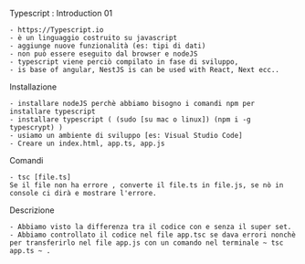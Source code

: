Typescript : Introduction 01
    
    - https://Typescript.io
    - è un linguaggio costruito su javascript
    - aggiunge nuove funzionalità (es: tipi di dati)
    - non può essere eseguito dal browser e nodeJS
    - typescript viene perciò compilato in fase di sviluppo,
    - is base of angular, NestJS is can be used with React, Next ecc..

Installazione

    - installare nodeJS perchè abbiamo bisogno i comandi npm per installare typescript
    - installare typescript ( (sudo [su mac o linux]) (npm i -g typescrypt) )
    - usiamo un ambiente di sviluppo [es: Visual Studio Code]
    - Creare un index.html, app.ts, app.js
    
Comandi
    
    - tsc [file.ts] 
    Se il file non ha errore , converte il file.ts in file.js, se nò in console ci dirà e mostrare l'errore.

Descrizione

    - Abbiamo visto la differenza tra il codice con e senza il super set.
    - Abbiamo controllato il codice nel file app.tsc se dava errori nonchè per transferirlo nel file app.js con un comando nel terminale ~ tsc app.ts ~ .